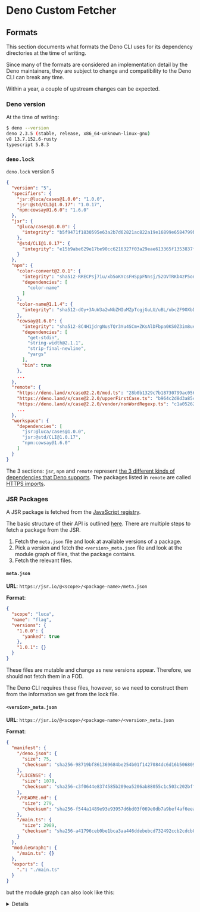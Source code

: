 # Deno Custom Fetcher

## Formats

This section documents what formats the
Deno CLI uses for its dependency directories at the time of writing.

Since many of the formats are considered an implementation detail
by the Deno maintainers, they are subject to change and compatibility
to the Deno CLI can break any time.

Within a year, a couple of upstream changes can be expected.

### Deno version

At the time of writing:

```sh
$ deno --version
deno 2.3.5 (stable, release, x86_64-unknown-linux-gnu)
v8 13.7.152.6-rusty
typescript 5.8.3
```

### `deno.lock`

`deno.lock` version 5

```json
{
  "version": "5",
  "specifiers": {
    "jsr:@luca/cases@1.0.0": "1.0.0",
    "jsr:@std/CLI@1.0.17": "1.0.17",
    "npm:cowsay@1.6.0": "1.6.0"
  },
  "jsr": {
    "@luca/cases@1.0.0": {
      "integrity": "b5f9471f1830595e63a2b7d62821ac822a19e16899e6584799be63f17a1fbc30"
    },
    "@std/CLI@1.0.17": {
      "integrity": "e15b9abe629e17be90cc6216327f03a29eae613365f1353837fa749aad29ce7b"
    }
  },
  "npm": {
    "color-convert@2.0.1": {
      "integrity": "sha512-RRECPsj7iu/xb5oKYcsFHSppFNnsj/52OVTRKb4zP5onXwVF3zVmmToNcOfGC+CRDpfK/U584fMg38ZHCaElKQ==",
      "dependencies": [
        "color-name"
      ]
    },
    "color-name@1.1.4": {
      "integrity": "sha512-dOy+3AuW3a2wNbZHIuMZpTcgjGuLU/uBL/ubcZF9OXbDo8ff4O8yVp5Bf0efS8uEoYo5q4Fx7dY9OgQGXgAsQA=="
    },
    "cowsay@1.6.0": {
      "integrity": "sha512-8C4H1jdrgNusTQr3Yu4SCm+ZKsAlDFbpa0KS0Z3im8ueag+9pGOf3CrioruvmeaW/A5oqg9L0ar6qeftAh03jw==",
      "dependencies": [
        "get-stdin",
        "string-width@2.1.1",
        "strip-final-newline",
        "yargs"
      ],
      "bin": true
    },
    ...
  },
  "remote": {
    "https://deno.land/x/case@2.2.0/mod.ts": "28b0b1329c7b18730799ac05627a433d9547c04b9bfb429116247c60edecd97b",
    "https://deno.land/x/case@2.2.0/upperFirstCase.ts": "b964c2d8d3a85c78cd35f609135cbde99d84b9522a21470336b5af80a37facbd",
    "https://deno.land/x/case@2.2.0/vendor/nonWordRegexp.ts": "c1a052629a694144b48c66b0175a22a83f4d61cb40f4e45293fc5d6b123f927e"
    ...
  },
  "workspace": {
    "dependencies": [
      "jsr:@luca/cases@1.0.0",
      "jsr:@std/CLI@1.0.17",
      "npm:cowsay@1.6.0"
    ]
  }
}
```

The 3 sections: `jsr`, `npm` and `remote` represent
[the 3 different kinds of dependencies that Deno supports](https://docs.deno.com/runtime/fundamentals/modules/#importing-third-party-modules-and-libraries).
The packages listed in `remote` are called
[HTTPS imports](https://docs.deno.com/runtime/fundamentals/modules/#https-imports).

### JSR Packages

A JSR package is fetched from the [JavaScript registry](https://jsr.io/).

The basic structure of their API is outlined [here](https://jsr.io/docs/api#jsr-registry-api).
There are multiple steps to fetch a package from the JSR.

1. Fetch the `meta.json` file and look at available versions of a package.
2. Pick a version and fetch the `<version>_meta.json` file and look at the module graph of files, that the package contains.
3. Fetch the relevant files.

#### `meta.json`

**URL**: `https://jsr.io/@<scope>/<package-name>/meta.json`

**Format**:

```json
{
  "scope": "luca",
  "name": "flag",
  "versions": {
    "1.0.0": {
      "yanked": true
    },
    "1.0.1": {}
  }
}
```

These files are mutable and change as new versions appear.
Therefore, we should not fetch them in a FOD.

The Deno CLI requires these files, however, so we need to construct them from
the information we get from the lock file.

#### `<version>_meta.json`

**URL**: `https://jsr.io/@<scope>/<package-name>/<version>_meta.json`

**Format**:

```json
{
  "manifest": {
    "/deno.json": {
      "size": 75,
      "checksum": "sha256-98719bf861369684be254b01f1427084dc6d16b506809719122890784542496b"
    },
    "/LICENSE": {
      "size": 1070,
      "checksum": "sha256-c3f0644e8374585b209ea5206ab88055c1c503c202bff5d1f01bb29c07041fbb"
    },
    "/README.md": {
      "size": 279,
      "checksum": "sha256-f544a1489e93e93957d6bd03f069e0db7a9bef4af6eeae46a86b4e3316e598c3"
    },
    "/main.ts": {
      "size": 2989,
      "checksum": "sha256-a41796ceb0be1bca3aa446ddebebcd732492ccb2cdcb8912adbabef3375fafc8"
    }
  },
  "moduleGraph1": {
    "/main.ts": {}
  },
  "exports": {
    ".": "./main.ts"
  }
}
```

but the module graph can also look like this:

<details/>

```json
{
  "moduleGraph2": {
    "/prompt_secret.ts": {},
    "/unicode_width.ts": {
      "dependencies": [
        {
          "type": "static",
          "kind": "import",
          "specifier": "./_data.json",
          "specifierRange": [
            [4, 17],
            [4, 31]
          ],
          "importAttributes": {
            "known": {
              "type": "json"
            }
          }
        },
        {
          "type": "static",
          "kind": "import",
          "specifier": "./_run_length.ts",
          "specifierRange": [
            [5, 32],
            [5, 50]
          ]
        }
      ]
    },
    "/mod.ts": {
      "dependencies": [
        {
          "type": "static",
          "kind": "export",
          "specifier": "./parse_args.ts",
          "specifierRange": [
            [17, 14],
            [17, 31]
          ]
        },
        {
          "type": "static",
          "kind": "export",
          "specifier": "./prompt_secret.ts",
          "specifierRange": [
            [18, 14],
            [18, 34]
          ]
        },
        {
          "type": "static",
          "kind": "export",
          "specifier": "./spinner.ts",
          "specifierRange": [
            [19, 14],
            [19, 28]
          ]
        },
        {
          "type": "static",
          "kind": "export",
          "specifier": "./unicode_width.ts",
          "specifierRange": [
            [20, 14],
            [20, 34]
          ]
        }
      ]
    },
    "/parse_args.ts": {},
    "/_run_length.ts": {},
    "/spinner.ts": {}
  }
}
```

<details/>

These files are immutable. JSR promises they will never change.

The integrity hashes in the lock file are made from the `<version>_meta.json`
files, so we can use them to construct FODs containing the `<version>_meta.json` files.

From there we can parse the module graph and construct a list of the files we need.

#### The actual package files

**URL**: `https://jsr.io/@<scope>/<package-name>/<version>/<file_path>`

Since the files in `.manifest` associate paths and integrity hashes,
we can construct a list of `(url, hash)` pairs, from which we can construct FODs.

Like this we can fetch all necessary resources from the JSR, using just the information
in the lock file, without needing to specify a hash in Nix.

### HTTPS Packages

Deno supports 3 different JavaScript CDNs:

- `deno.land/x`
- `esm.sh`
- `unpkg.com`

For HTTPS Packages, generally, the lock file already lists the resolved URLs for us and
associates them with the hashes of the files.

There are some caveats to this, though.

#### `esm.sh`

##### Extra query parameter

Deno implicitly appends the query parameter `?target=denonext` to `esm.sh` URLs.

We have to do the same, when we fetch the files.

##### Response headers

Also `esm.sh` requests can return a `X-Typescript-Types: <url>` header.

Deno will read this header and fetch the `.d.ts` file at the `<url>` and
add that file to the local cache folder.

This is unfortunate, since there is no hash for that `.d.ts` file in the lock file.

**NOT IMPLEMENTED**: This would require a custom script, executed in a FOD.
It has to be a two-step fetch, first fetching the file, then analyzing the response header
and fetching again after.
This can not be done using just `fetchurl` and a single hash.

#### private https repositories

Deno supports [private https repositories](https://docs.deno.com/runtime/fundamentals/modules/#private-repositories)
by associating `Bearer` tokens or `Basic` auth credentials with specific URLs in a
environment variable.

It looks like this:

```sh
DENO_AUTH_TOKENS=a1b2c3d4e5f6@deno.land;f1e2d3c4b5a6@example.com:8080;username:password@deno.land
```

**NOT IMPLEMENTED**: This would require us to somehow get the `(credential, domain)`
pairs and then provide all `curl` calls to the respective domain with the respective auth headers.

### Vendor directory

Both the JSR and HTTPS packages end up in the vendor directory, if the `--vendor`
flag is used or the `"vendor": true` option is set in `deno.json`.

This build helper uses the vendor directory, since it provides a much better
interface compared to not using it.

#### File renaming scheme

Generally, Deno maps the paths from the file URLs directly to paths in the vendor directory.
However, for cross-platform compatibility, Deno uses a **custom file renaming scheme**,
if file names use problematic characters.

This scheme is currently implemented in rust and can be found
[here (version at the time of writing)](https://github.com/denoland/deno_cache_dir/blob/0.23.0/rs_lib/src/local.rs#L557).

There is a JavaScript wrapper library for it in the same repository, [available
at JSR](https://jsr.io/@deno/cache-dir/doc/~/HttpCache.prototype.set).

It exposes these functions

```typescript
HttpCache.create(options: {
    root: string, // $DENO_DIR
    vendorRoot: string, // vendor
    readOnly: boolean,
}): Promise<HttpCache>

HttpCache.prototype.set(
    url: url,
    headers: Record<string, string>,
    content: Uint8Array,
): void
```

We use these functions to construct the vendor directory.
We just need to pass tuples of `(url, headers, file_content)` to the function,
where `url` is the original URL used to fetch the file, `headers` are the response headers for that fetch,
and `file_content` is read from our fetched files from the Nix store.

#### `manifest.json`

On top of that, in the `vendor` directory, there is a `manifest.json`.

**Format:**

`vendor/manifest.json`

```json
{
  "modules": {
    "https://deno.land/x/case@2.2.0/camelCase.ts": {},
    "https://deno.land/x/case@2.2.0/constantCase.ts": {},
    "https://deno.land/x/case@2.2.0/dotCase.ts": {},
    ...
    "https://esm.sh/cowsay@1.6.0": {
      "headers": {
        "content-type": "application/javascript; charset=utf-8",
        "x-typescript-types": "https://esm.sh/cowsay@1.6.0/index.d.ts"
      }
    },
    "https://jsr.io/@std/CLI/1.0.17/unstable_progress_bar_stream.ts": {},
    "https://jsr.io/@std/CLI/1.0.17/unstable_prompt_multiple_select.ts": {}
  }
}
```

This file plays a role in this renaming scheme. It records some response headers
of fetched files. Without the correct response headers in this file,
the files won't be recognized by the Deno CLI.

The relevant headers are listed in the rust code
[here (version at the time of writing)](https://github.com/denoland/deno_cache_dir/blob/0.23.0/rs_lib/src/local.rs#L802).

This poses a problem for this build helper,
since we need to acquire those response headers in a FOD and copy them to `$out`,
so we can use them later. However, the hashes we have from the lock file are just
for the files themselves, not for the response headers.

From my testing, the response headers only occurred for https packages.

This means for https packages, we can't use the hashes from the lock file, but
instead have to **create a FOD with a hash given in Nix**.

The `manifest.json` file itself is also created by the `HttpCache.prototype.set(...)` function mentioned above.
But as we saw now, it is important that we provide it the relevant response headers.

## NPM Packages

Deno also supports the NPM registry.

### Package `tarball`

From the package specifier we can construct the URL for a package's tarball and
using the hash given in the lock file, we can fetch it in a FOD.

**URL**:

- `https://registry.npmjs.org/<name>/-/<name>-<version>.tgz`
- `https://registry.npmjs.org/@<scope>/<name>/-/<name>-<version>.tgz`


**Target Location**:

- `$DENO_DIR/npm/registry.npmjs.org/<name>/<version>`
- `$DENO_DIR/npm/registry.npmjs.org/@<scope>/<name>/<version>`

We need to extract the tarballs to the correct target location, so Deno can find
the files.

### `registry.json`

Deno uses a subset of the JSON file located at the following URL at the NPM registry
and calls it `registry.json`.

Deno requires this file to be present for all directly imported NPM packages.
The `.specifiers` field in the lock file, tells us, which packages were directly imported.

**URL**:

- `https://registry.npmjs.org/<name>`
- `https://registry.npmjs.org/@<scope>/<name>`

**Format**:

Deno's `registry.json` file

```json
{
  "name": "cowsay",
  "versions": {
    "1.0.3": {
      "version": "1.0.3",
      "dist": {
        "tarball": "https://registry.npmjs.org/cowsay/-/cowsay-1.0.3.tgz",
        "shasum": "ae30666aa6d82e839fb6628845b57ecd3697a8d7",
        "integrity": "sha512-3M5mjbV1phkc2OyZZ917dYa2lCPiNe+BolVq4ds0lhLCXMLKWJ7vWE8XvnPJuKcsao0T3sAdfLOPPCVD8NBQxQ=="
      },
      "bin": {
        "cowthink": "./CLI.js",
        "cowsay": "./CLI.js"
      },
      "dependencies": {
        "optimist": "~0.3.5"
      },
      "scripts": {
        "test": "node test.js"
      }
    }
  },
  "dist-tags": {
    "latest": "1.6.0"
  },
  "_deno.etag": "W/\"e7a4c9e49be6835f2c004a684f945280\""
}
```

**Target Location**:

- `$DENO_DIR/npm/registry.npmjs.org/<name>/registry.json`
- `$DENO_DIR/npm/registry.npmjs.org/@<scope>/<name>/registry.json`

Those files are mutable. They have a `.version` field, which holds the currently available versions of a package.
So instead of fetching that file, we have to construct it from the available information.

Fortunately, Deno doesn't need all the fields or the information in them,
so we can put empty values for some and omit the field altogether for others.

Finally, we need to make sure we put the file at the correct target location, so
Deno can find it.

### `node_modules` directory

The `deno.json` option
[`nodeModulesDir`](https://docs.deno.com/runtime/fundamentals/node/#node_modules)
and the CLI flag
[`--allow-scripts`](https://docs.deno.com/runtime/reference/CLI/add/#options-allow-scripts)
together enable a feature of NPM called [`lifecycle scripts`](https://docs.npmjs.com/CLI/v6/using-npm/scripts#life-cycle-operation-order).

Specifically there is a lifecycle script called `postinstall`, which triggers
after a package has been installed and enables that package to perform an
arbitrary operation on the users machine, like downloading external dependencies.

Deno constructs its own version of a `node_modules` directory,
to be compatible with the NPM lifecycle scripts.

**NOT IMPLEMENTED**: This would require us constructing the `node_modules` directory,
possibly with a rust library used by Deno:

- <https://docs.rs/deno_npm_cache/0.28.0/deno_npm_cache/>
- <https://docs.rs/deno_npm/0.35.0/deno_npm/>

And then creating a FOD and executing the lifecycle script in there,
which will require a hash in Nix.

### Custom NPM registries and `.npmrc`

NPM supports a configuration file called
[`.npmrc`](https://docs.npmjs.com/CLI/v8/configuring-npm/npmrc).

It enables the user to associate a `@scope` with a custom URL, and associate that URL with an auth token.

```ini
@myscope:registry=https://mycustomregistry.example.org
//mycustomregistry.example.org/:_authToken=MYTOKEN
```

**NOT IMPLEMENTED**: This would require us parsing the `.npmrc` file.
Then we need to extract the `(@scope, domain)` pairs.
Then we need to adapt the construction of NPM URLs for the relevant scopes.
And then provide all `curl` calls to the respective domain with the respective auth headers.

